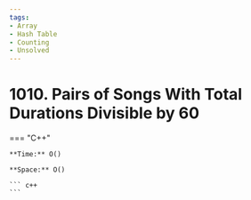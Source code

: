 ```yaml
---
tags:
- Array
- Hash Table
- Counting
- Unsolved
---
```



# 1010. Pairs of Songs With Total Durations Divisible by 60

=== "C++"

    **Time:** O()

    **Space:** O()

    ``` c++
    ```
